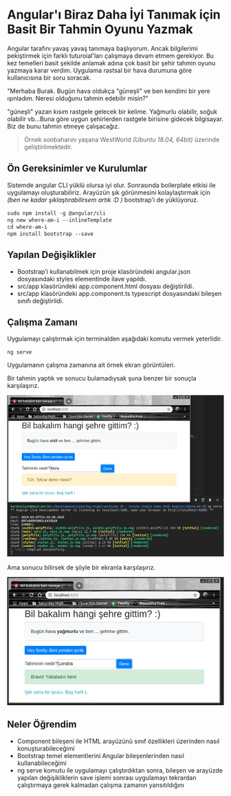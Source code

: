 # Angular'ı Biraz Daha İyi Tanımak için Basit Bir Tahmin Oyunu Yazmak

Angular tarafını yavaş yavaş tanımaya başlıyorum. Ancak bilgilerimi pekiştirmek için farklı tuturoial'ları çalışmaya devam etmem gerekiyor. Bu kez temelleri basit şekilde anlamak adına çok basit bir şehir tahmin oyunu yazmaya karar verdim. Uygulama rastsal bir hava durumuna göre kullanıcısına bir soru soracak.

"Merhaba Burak. Bugün hava oldukça "güneşli" ve ben kendimi bir yere ışınladım. Neresi olduğunu tahmin edebilir misin?"

"güneşli" yazan kısım rastgele gelecek bir kelime. Yağmurlu olabilir, soğuk olabilir vb...Buna göre uygun şehirlerden rastgele birisine gidecek bilgisayar. Biz de bunu tahmin etmeye çalışacağız.

>Örnek sonbaharını yaşana WestWorld _(Ubuntu 18.04, 64bit)_ üzerinde geliştirilmektedir.

## Ön Gereksinimler ve Kurulumlar

Sistemde angular CLI yüklü olursa iyi olur. Sonrasında boilerplate etkisi ile uygulamayı oluşturabiliriz. Arayüzün şık görünmesini kolaylaştırmak için _(ben ne kadar şıklaştırabilirsem artık :D )_ bootstrap'i de yüklüyoruz.

```
sudo npm install -g @angular/cli
ng new where-am-i --inlineTemplate
cd where-am-i
npm install bootstrap --save
```

## Yapılan Değişiklikler

- Bootstrap'i kullanabilmek için proje klasöründeki angular.json dosyasındaki styles elementinde ilave yapıldı.
- src/app klasöründeki app.component.html dosyası değiştirildi.
- src/app klasöründeki app.component.ts typescript dosyasındaki bileşen sınıfı değiştirildi.

## Çalışma Zamanı

Uygulamayı çalıştırmak için terminalden aşağıdaki komutu vermek yeterlidir.

```
ng serve
```

Uygulamanın çalışma zamanına ait örnek ekran görüntüleri.

Bir tahmin yaptık ve sonucu bulamadıysak şuna benzer bir sonuçla karşılaşırız.

![assets/credit_1.png](assets/credit_1.png)

Ama sonucu bilirsek de şöyle bir ekranla karşılaşırız.

![assets/credit_2.png](assets/credit_2.png)

## Neler Öğrendim

- Component bileşeni ile HTML arayüzünü sınıf özellikleri üzerinden nasıl konuşturabileceğimi
- Bootstrap temel elementlerini Angular bileşenlerinden nasıl kullanabileceğimi
- ng serve komutu ile uygulamayı çalıştırdıktan sonra, bileşen ve arayüzde yapılan değişikliklerin save işlemi sonrası uygulamayı tekrardan çalıştırmaya gerek kalmadan çalışma zamanın yansıtıldığını